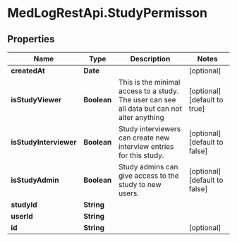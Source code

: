 # MedLogRestApi.StudyPermisson

## Properties

Name | Type | Description | Notes
------------ | ------------- | ------------- | -------------
**createdAt** | **Date** |  | [optional] 
**isStudyViewer** | **Boolean** | This is the minimal access to a study. The user can see all data but can not alter anything | [optional] [default to true]
**isStudyInterviewer** | **Boolean** | Study interviewers can create new interview entries for this study. | [optional] [default to false]
**isStudyAdmin** | **Boolean** | Study admins can give access to the study to new users. | [optional] [default to false]
**studyId** | **String** |  | 
**userId** | **String** |  | 
**id** | **String** |  | [optional] 


